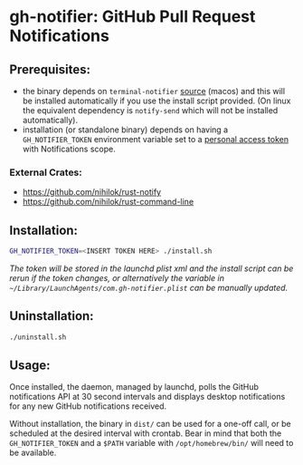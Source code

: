 # gh-notifier: GitHub Pull Request Notifications

## Prerequisites:

- the binary depends on `terminal-notifier` [source](https://github.com/julienXX/terminal-notifier) (macos) and this will be installed automatically if you use the install script provided. (On linux the equivalent dependency is `notify-send` which will not be installed automatically).
- installation (or standalone binary) depends on having a `GH_NOTIFIER_TOKEN` environment variable set to a [personal access token](https://github.com/settings/tokens) with Notifications scope.

### External Crates:

- https://github.com/nihilok/rust-notify
- https://github.com/nihilok/rust-command-line


## Installation:

```bash
GH_NOTIFIER_TOKEN=<INSERT TOKEN HERE> ./install.sh
```

_The token will be stored in the launchd plist xml and the install script can be rerun if the token changes, or alternatively the variable in `~/Library/LaunchAgents/com.gh-notifier.plist` can be manually updated._

## Uninstallation:

```bash
./uninstall.sh
```

## Usage:

Once installed, the daemon, managed by launchd, polls the GitHub notifications API at 30 second intervals and displays desktop notifications for any new GitHub notifications received.

Without installation, the binary in `dist/` can be used for a one-off call, or be scheduled at the desired interval with crontab. Bear in mind that both the `GH_NOTIFIER_TOKEN` and a `$PATH` variable with `/opt/homebrew/bin/` will need to be available.
